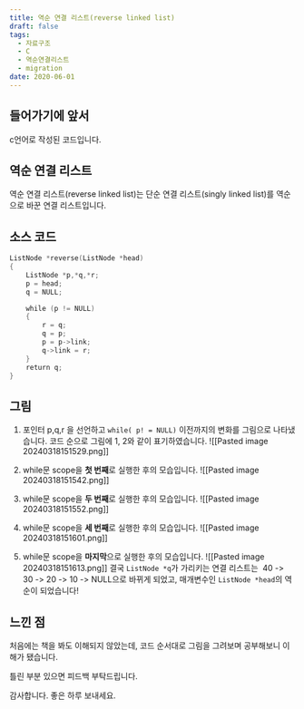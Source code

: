```yaml
---
title: 역순 연결 리스트(reverse linked list)
draft: false
tags:
  - 자료구조
  - C
  - 역순연결리스트
  - migration
date: 2020-06-01
---
```


## 들어가기에 앞서

c언어로 작성된 코드입니다.

## 역순 연결 리스트

역순 연결 리스트(reverse linked list)는 단순 연결 리스트(singly linked list)를 역순으로 바꾼 연결 리스트입니다.

## 소스 코드

```c
ListNode *reverse(ListNode *head)
{
    ListNode *p,*q,*r;
    p = head;
    q = NULL;

    while (p != NULL)
    {
        r = q;
        q = p;
        p = p->link;
        q->link = r;
    }
    return q;
}
```

## 그림

1. 포인터 p,q,r 을 선언하고 `while( p! = NULL)` 이전까지의 변화를 그림으로 나타냈습니다. 코드 순으로 그림에 1, 2와 같이 표기하였습니다.
![[Pasted image 20240318151529.png]]
2. while문 scope을 **첫 번째**로 실행한 후의 모습입니다.
![[Pasted image 20240318151542.png]]

3. while문 scope을 **두 번째**로 실행한 후의 모습입니다.
![[Pasted image 20240318151552.png]]

4. while문 scope을 **세 번째**로 실행한 후의 모습입니다.
![[Pasted image 20240318151601.png]]

5. while문 scope을 **마지막**으로 실행한 후의 모습입니다.
![[Pasted image 20240318151613.png]]
결국 `ListNode *q`가 가리키는 연결 리스트는  40 -> 30 -> 20 -> 10 -> NULL으로 바뀌게 되었고, 매개변수인 `ListNode *head`의 역순이 되었습니다!

## 느낀 점

처음에는 책을 봐도 이해되지 않았는데, 코드 순서대로 그림을 그려보며 공부해보니 이해가 됐습니다.

틀린 부분 있으면 피드백 부탁드립니다.

감사합니다. 좋은 하루 보내세요.
